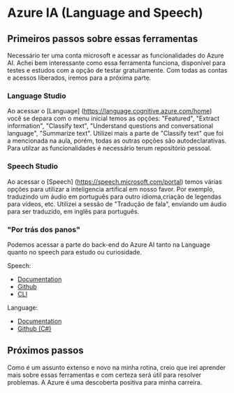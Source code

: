 # Azure IA (Language and Speech)

## Primeiros passos sobre essas ferramentas

Necessário ter uma conta microsoft e acessar as funcionalidades do Azure AI. Achei bem interessante como essa ferramenta funciona, disponível para testes e estudos com a opção de testar gratuitamente. Com todas as contas e acessos liberados, iremos para a próxima parte.

### Language Studio 

Ao acessar o [Language] (https://language.cognitive.azure.com/home) você se depara com o menu inicial temos as opções: "Featured", "Extract information", "Classify text", "Understand questions and conversational  language", "Summarize text". Utilizei mais a parte de "Classify text" que foi a mencionada na aula, porém, todas as outras opções são autodeclarativas. Para utilzar as funcionalidades é necessário terum repositório pessoal.

### Speech Studio

Ao acessar o [Speech] (https://speech.microsoft.com/portal) temos várias opções para utilizar a inteligencia artifical em nosso favor. Por exemplo, traduzindo um áudio em português para outro idioma,criação de legendas para vídeos, etc. Utilizei a sessão de "Tradução de fala", enviando um áudio para ser traduzido, em inglês para português.

### "Por trás dos panos"

Podemos acessar a parte do back-end do Azure AI tanto na Language quanto no speech para estudo ou curiosidade. 

Speech:

* [Documentation](https://learn.microsoft.com/pt-br/azure/ai-services/speech-service/speech-translation)
* [Github](https://github.com/Azure-Samples/cognitive-services-speech-sdk)
* [CLI](https://learn.microsoft.com/pt-br/azure/ai-services/speech-service/spx-overview)

Language:

* [Documentation](https://learn.microsoft.com/pt-br/azure/ai-services/language-service/)
* [Github (C#)](https://github.com/Azure/azure-sdk-for-net/tree/main/sdk/textanalytics/Azure.AI.TextAnalytics/samples)

## Próximos passos

Como é um assunto extenso e novo na minha rotina, creio que irei aprender mais sobre essas ferramentas e com certeza será útil para resolver problemas. A Azure é uma descoberta positiva para minha carreira.
